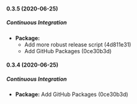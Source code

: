 #### 0.3.5 (2020-06-25)

##### Continuous Integration

* **Package:**
  *  Add more robust release script (4d811e31)
  *  Add GitHub Packages (0ce30b3d)

#### 0.3.4 (2020-06-25)

##### Continuous Integration

* **Package:**  Add GitHub Packages (0ce30b3d)

